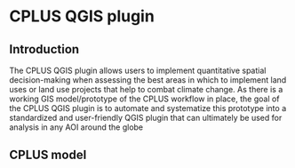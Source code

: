 # CPLUS QGIS plugin

## Introduction

The CPLUS QGIS plugin allows users to implement quantitative spatial decision-making when
assessing the best areas in which to implement land uses or land use projects that help to combat
climate change. As there is a working GIS model/prototype of the CPLUS workflow in place, the goal
of the CPLUS QGIS plugin is to automate and systematize this prototype into a standardized and
user-friendly QGIS plugin that can ultimately be used for analysis in any AOI around the globe

## CPLUS model
